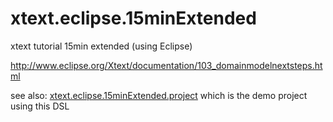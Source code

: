 # xtext.eclipse.15minExtended
xtext tutorial 15min extended (using Eclipse)

http://www.eclipse.org/Xtext/documentation/103_domainmodelnextsteps.html

see also: [xtext.eclipse.15minExtended.project](https://github.com/tmtron/xtext.eclipse.15minExtended.project) which is the demo project using this DSL
